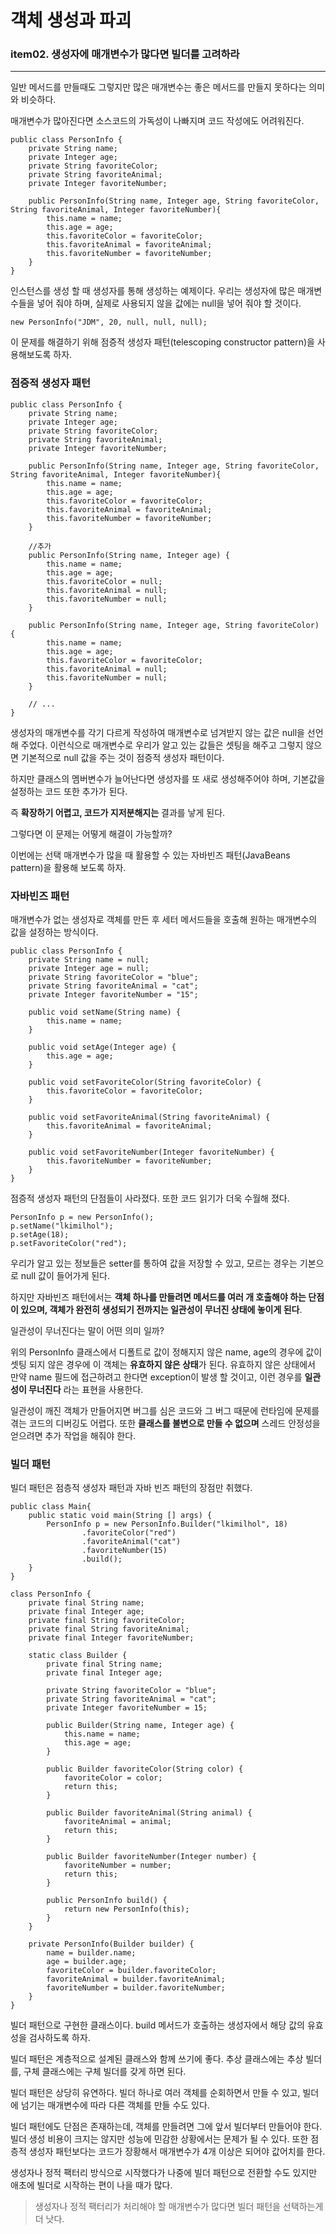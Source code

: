 # 객체 생성과 파괴


### item02. 생성자에 매개변수가 많다면 빌더를 고려하라

***


일반 메서드를 만들때도 그렇지만 많은 매개변수는 좋은 메서드를 만들지 못하다는 의미와 비슷하다.

매개변수가 많아진다면 소스코드의 가독성이 나빠지며 코드 작성에도 어려워진다.

```
public class PersonInfo {
    private String name;
    private Integer age;
    private String favoriteColor;
    private String favoriteAnimal;
    private Integer favoriteNumber;

    public PersonInfo(String name, Integer age, String favoriteColor, String favoriteAnimal, Integer favoriteNumber){
        this.name = name;
        this.age = age;
        this.favoriteColor = favoriteColor;
        this.favoriteAnimal = favoriteAnimal;
        this.favoriteNumber = favoriteNumber;
    }
}
```

인스턴스를 생성 할 때 생성자를 통해 생성하는 예제이다. 우리는 생성자에 많은 매개변수들을 넣어 줘야 하며, 실제로 사용되지 않을 값에는 null을 넣어 줘야 할 것이다.

```
new PersonInfo("JDM", 20, null, null, null);
```
이 문제를 해결하기 위해 점증적 생성자 패턴(telescoping constructor pattern)을 사용해보도록 하자.

### 점증적 생성자 패턴

```
public class PersonInfo {
    private String name;
    private Integer age;
    private String favoriteColor;
    private String favoriteAnimal;
    private Integer favoriteNumber;

    public PersonInfo(String name, Integer age, String favoriteColor, String favoriteAnimal, Integer favoriteNumber){
        this.name = name;
        this.age = age;
        this.favoriteColor = favoriteColor;
        this.favoriteAnimal = favoriteAnimal;
        this.favoriteNumber = favoriteNumber;
    }
    
    //추가
    public PersonInfo(String name, Integer age) {
        this.name = name;
        this.age = age;
        this.favoriteColor = null;
        this.favoriteAnimal = null;
        this.favoriteNumber = null;
    }
    
    public PersonInfo(String name, Integer age, String favoriteColor) {
        this.name = name;
        this.age = age;
        this.favoriteColor = favoriteColor;
        this.favoriteAnimal = null;
        this.favoriteNumber = null;
    }
    
    // ...
}
```

생성자의 매개변수를 각기 다르게 작성하여 매개변수로 넘겨받지 않는 값은 null을 선언해 주었다. 이런식으로 매개변수로 우리가 알고 있는 값들은 셋팅을 해주고 그렇지 않으면 기본적으로 null 값을 주는 것이 점증적 생성자 패턴이다.

하지만 클래스의 멤버변수가 늘어난다면 생성자를 또 새로 생성해주어야 하며, 기본값을 설정하는 코드 또한 추가가 된다. 

즉 **확장하기 어렵고, 코드가 지저분해지는** 결과를 낳게 된다.

그렇다면 이 문제는 어떻게 해결이 가능할까?

이번에는 선택 매개변수가 많을 때 활용할 수 있는 자바빈즈 패턴(JavaBeans pattern)을 활용해 보도록 하자.

### 자바빈즈 패턴

매개변수가 없는 생성자로 객체를 만든 후 세터 메서드들을 호출해 원하는 매개변수의 값을 설정하는 방식이다.

```
public class PersonInfo {
    private String name = null;
    private Integer age = null;
    private String favoriteColor = "blue";
    private String favoriteAnimal = "cat";
    private Integer favoriteNumber = "15";

    public void setName(String name) {
        this.name = name;
    }

    public void setAge(Integer age) {
        this.age = age;
    }

    public void setFavoriteColor(String favoriteColor) {
        this.favoriteColor = favoriteColor;
    }

    public void setFavoriteAnimal(String favoriteAnimal) {
        this.favoriteAnimal = favoriteAnimal;
    }

    public void setFavoriteNumber(Integer favoriteNumber) {
        this.favoriteNumber = favoriteNumber;
    }
}
```

점증적 생성자 패턴의 단점들이 사라졌다. 또한 코드 읽기가 더욱 수월해 졌다.

```
PersonInfo p = new PersonInfo();
p.setName("lkimilhol");
p.setAge(18);
p.setFavoriteColor("red");
```
우리가 알고 있는 정보들은 setter를 통하여 값을 저장할 수 있고, 모르는 경우는 기본으로 null 값이 들어가게 된다.

하지만 자바빈즈 패턴에서는 **객체 하나를 만들려면 메서드를 여러 개 호출해야 하는 단점이 있으며, 객체가 완전히 생성되기 전까지는 일관성이 무너진 상태에 놓이게 된다**.

일관성이 무너진다는 말이 어떤 의미 일까?

위의 PersonInfo 클래스에서 디폴트로 값이 정해지지 않은 name, age의 경우에 값이 셋팅 되지 않은 경우에 이 객체는 **유효하지 않은 상태**가 된다.
유효하지 않은 상태에서 만약 name 필드에 접근하려고 한다면 exception이 발생 할 것이고, 이런 경우를 **일관성이 무너진다** 라는 표현을 사용한다.

일관성이 깨진 객체가 만들어지면 버그를 심은 코드와 그 버그 때문에 런타임에 문제를 겪는 코드의 디버깅도 어렵다. 또한 **클래스를 불변으로 만들 수 없으며** 스레드 안정성을 얻으려면 추가 작업을 해줘야 한다.

### 빌더 패턴

빌더 패턴은 점층적 생성자 패턴과 자바 빈즈 패턴의 장점만 취했다.

```
public class Main{
    public static void main(String [] args) {
        PersonInfo p = new PersonInfo.Builder("lkimilhol", 18)
                .favoriteColor("red")
                .favoriteAnimal("cat")
                .favoriteNumber(15)
                .build();
    }
}

class PersonInfo {
    private final String name;
    private final Integer age;
    private final String favoriteColor;
    private final String favoriteAnimal;
    private final Integer favoriteNumber;
    
    static class Builder {
        private final String name;
        private final Integer age;
        
        private String favoriteColor = "blue";
        private String favoriteAnimal = "cat";
        private Integer favoriteNumber = 15;
        
        public Builder(String name, Integer age) {
            this.name = name;
            this.age = age;
        }
        
        public Builder favoriteColor(String color) {
            favoriteColor = color;
            return this;
        }

        public Builder favoriteAnimal(String animal) {
            favoriteAnimal = animal;
            return this;
        }

        public Builder favoriteNumber(Integer number) {
            favoriteNumber = number;
            return this;
        }

        public PersonInfo build() {
            return new PersonInfo(this);
        }
    }

    private PersonInfo(Builder builder) {
        name = builder.name;
        age = builder.age;
        favoriteColor = builder.favoriteColor;
        favoriteAnimal = builder.favoriteAnimal;
        favoriteNumber = builder.favoriteNumber;
    }
}
```

빌더 패턴으로 구현한 클래스이다. build 메서드가 호출하는 생성자에서 해당 값의 유효성을 검사하도록 하자.

빌더 패턴은 계층적으로 설계된 클래스와 함께 쓰기에 좋다. 추상 클래스에는 추상 빌더를, 구체 클래스에는 구체 빌더를 갖게 하면 된다.

빌더 패턴은 상당히 유연하다. 빌더 하나로 여러 객체를 순회하면서 만들 수 있고, 빌더에 넘기는 매개변수에 따라 다른 객체를 만들 수도 있다.

빌더 패턴에도 단점은 존재하는데, 객체를 만들려면 그에 앞서 빌더부터 만들어야 한다. 빌더 생성 비용이 크지는 않지만 성능에 민감한 상황에서는 문제가 될 수 있다. 또한 점층적 생성자 패턴보다는 코드가 장황해서 매개변수가 4개 이상은 되어야 값어치를 한다.

생성자나 정적 팩터리 방식으로 시작했다가 나중에 빌더 패턴으로 전환할 수도 있지만 애초에 빌더로 시작하는 편이 나을 때가 많다.

>생성자나 정적 팩터리가 처리해야 할 매개변수가 많다면 빌더 패턴을 선택하는게 더 낫다.